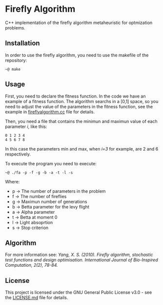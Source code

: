 # Firefly Algorithm

C++ implementation of the firefly algorithm metaheuristic for optmization problems.

## Installation

In order to use the firefly algorithm, you need to use the makefile of the repository:

```
~@ make 
```

## Usage

First, you need to declare the fitness function. In the code we have an example of a fitness function. The algorithm searchs in a [0,1] space, so you need to adjust the value of the parameters in the fitness function, see the example in [fireflyalgorithm.cc](../master/src/fireflyalgorithm.cc) file for details.

Then, you need a file that contains the minimun and maximun value of each parameter _i_, like this:

```
0 1 2 3 4
4 5 6 7 8
```

In this case the parameters min and max, when _i=3_ for example, are 2 and 6 respectively.

To execute the program you need to execute:


```
~@ ./fa -p -f -g -b -a -t -l -s
```

Where:

* p -> The number of parameters in the problem
* f -> The number of fireflies
* g -> Maximun number of generations
* b -> Betta parameter for the levy flight
* a -> Alpha parameter
* t -> Betta at moment 0
* l -> Light absoprtion
* s -> Stop criterion

## Algorithm

For more information see: _Yang, X. S. (2010). Firefly algorithm, stochastic test functions and design optimisation. International Journal of Bio-Inspired Computation, 2(2), 78-84._

## License

This project is licensed under the GNU General Public License v3.0 - see the [LICENSE.md](../master/LICENSE) file for details.

